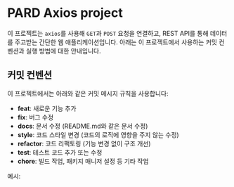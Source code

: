 # PARD Axios project

이 프로젝트는 `axios`를 사용해 `GET`과 `POST` 요청을 연결하고, REST API를 통해 데이터를 주고받는 간단한 웹 애플리케이션입니다. 아래는 이 프로젝트에서 사용하는 커밋 컨벤션과 실행 방법에 대한 안내입니다.

## 커밋 컨벤션

이 프로젝트에서는 아래와 같은 커밋 메시지 규칙을 사용합니다:

- **feat**: 새로운 기능 추가
- **fix**: 버그 수정
- **docs**: 문서 수정 (README.md와 같은 문서 수정)
- **style**: 코드 스타일 변경 (코드의 로직에 영향을 주지 않는 수정)
- **refactor**: 코드 리팩토링 (기능 변경 없이 구조 개선)
- **test**: 테스트 코드 추가 또는 수정
- **chore**: 빌드 작업, 패키지 매니저 설정 등 기타 작업

예시:
